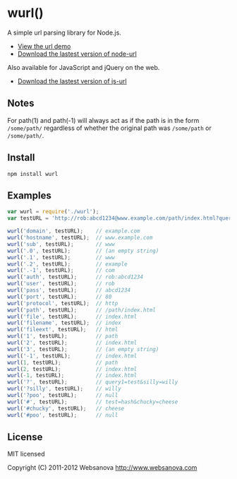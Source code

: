 # wurl()

A simple url parsing library for Node.js.

* [View the url demo](http://url.websanova.com)
* [Download the lastest version of node-url](https://github.com/websanova/node-url/tags)

Also available for JavaScript and jQuery on the web.

* [Download the lastest version of js-url](https://github.com/websanova/js-url/tags)

## Notes

For path(1) and path(-1) will always act as if the path is in the form `/some/path/` regardless of whether the original path was `/some/path` or `/some/path/`.


## Install

```
npm install wurl
```

## Examples

```js
var wurl = require('./wurl');
var testURL = 'http://rob:abcd1234@www.example.com/path/index.html?query1=test&silly=willy#test=hash&chucky=cheese';

wurl('domain', testURL);    // example.com
wurl('hostname', testURL);  // www.example.com
wurl('sub', testURL);       // www
wurl('.0', testURL);        // (an empty string)
wurl('.1', testURL);        // www
wurl('.2', testURL);        // example
wurl('.-1', testURL);       // com
wurl('auth', testURL);      // rob:abcd1234
wurl('user', testURL);      // rob
wurl('pass', testURL);      // abcd1234
wurl('port', testURL);      // 80
wurl('protocol', testURL);  // http
wurl('path', testURL);      // /path/index.html
wurl('file', testURL);      // index.html
wurl('filename', testURL);  // index
wurl('fileext', testURL);   // html
wurl('1', testURL);         // path
wurl('2', testURL);         // index.html
wurl('3', testURL);         // (an empty string)
wurl('-1', testURL);        // index.html
wurl(1, testURL);           // path
wurl(2, testURL);           // index.html
wurl(-1, testURL);          // index.html
wurl('?', testURL);         // query1=test&silly=willy
wurl('?silly', testURL);    // willy
wurl('?poo', testURL);      // null
wurl('#', testURL);         // test=hash&chucky=cheese
wurl('#chucky', testURL);   // cheese
wurl('#poo', testURL);      // null
```


## License

MIT licensed

Copyright (C) 2011-2012 Websanova http://www.websanova.com